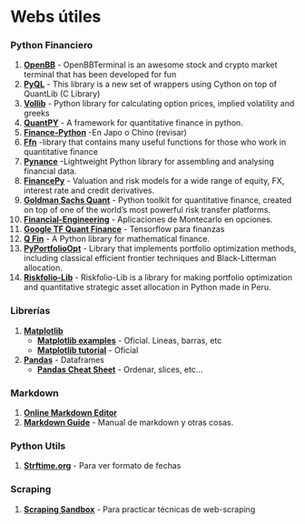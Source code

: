 # Webs útiles

### Python Financiero
1.  **[OpenBB](https://github.com/OpenBB-finance/OpenBBTerminal)** - OpenBBTerminal is an awesome stock and crypto market terminal that has been developed for fun
1.  **[PyQL](https://github.com/enthought/pyql)** - This library is a new set of wrappers using Cython on top of QuantLib (C Library)
1.  **[Vollib](https://github.com/vollib/vollib)** - Python library for calculating option prices, implied volatility and greeks
1.  **[QuantPY](https://github.com/jsmidt/QuantPy)** - A framework for quantitative finance in python.
1.  **[Finance-Python](https://github.com/alpha-miner/Finance-Python)** -En Japo o Chino (revisar)
1.  **[Ffn](https://pmorissette.github.io/ffn/)** -library that contains many useful functions for those who work in quantitative finance
1.  **[Pynance](https://github.com/GriffinAustin/pynance)** -Lightweight Python library for assembling and analysing financial data.
1.  **[FinancePy](https://github.com/domokane/FinancePy)** - Valuation and risk models for a wide range of equity, FX, interest rate and credit derivatives.
1.  **[Goldman Sachs Quant](https://github.com/goldmansachs/gs-quant)** - Python toolkit for quantitative finance, created on top of one of the world’s most powerful risk transfer platforms.
1.  **[Financial-Engineering](https://github.com/federicomariamassari/financial-engineering)** - Aplicaciones de Montecarlo en opciones.
1.  **[Google TF Quant Finance](https://github.com/federicomariamassari/financial-engineering)** - Tensorflow para finanzas
1.  **[Q Fin](https://github.com/federicomariamassari/financial-engineering)** - A Python library for mathematical finance.
1.  **[PyPortfolioOpt](https://pyportfolioopt.readthedocs.io/en/latest/)** -  Library that implements portfolio optimization methods, including classical efficient frontier techniques and Black-Litterman allocation.
1.  **[Riskfolio-Lib](https://riskfolio-lib.readthedocs.io/en/latest/index.html)** -  Riskfolio-Lib is a library for making portfolio optimization and quantitative strategic asset allocation in Python made in Peru.
### Librerías
1.  **[Matplotlib](https://matplotlib.org/)**
    * **[Matplotlib examples](https://matplotlib.org/stable/gallery/index)** - Oficial. Lineas, barras, etc
    * **[Matplotlib tutorial](https://matplotlib.org/stable/tutorials/index.html)** - Oficial
2.  **[Pandas](https://pandas.pydata.org/)** - Dataframes
    * **[Pandas Cheat Sheet](https://pandas.pydata.org/Pandas_Cheat_Sheet.pdf)** - Ordenar, slices, etc...

### Markdown
1. **[Online Markdown Editor](https://dillinger.io/)**
2. **[Markdown Guide](https://www.markdownguide.org/)** - Manual de markdown y otras cosas.

### Python Utils
1. **[Strftime.org](https://strftime.org/)** - Para ver formato de fechas

### Scraping
1. **[Scraping Sandbox](https://toscrape.com/)** - Para practicar técnicas de web-scraping


